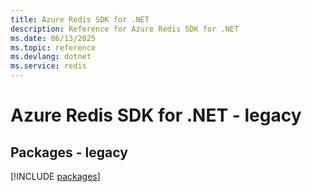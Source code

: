 ```yaml
---
title: Azure Redis SDK for .NET
description: Reference for Azure Redis SDK for .NET
ms.date: 06/13/2025
ms.topic: reference
ms.devlang: dotnet
ms.service: redis
---
```

# Azure Redis SDK for .NET - legacy
## Packages - legacy
[!INCLUDE [packages](redis-index.md)]
